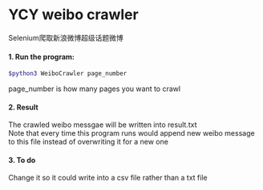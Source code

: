 YCY weibo crawler 
===

Selenium爬取新浪微博超级话题微博

#### 1. Run the program:
```bash
$python3 WeiboCrawler page_number
```
page_number is how many pages you want to crawl

#### 2. Result
The crawled weibo messgae will be written into result.txt\
Note that every time this program runs would append new weibo message to this file instead of overwriting it for a new one
 
#### 3. To do
Change it so it could write into a csv file rather than a txt file
